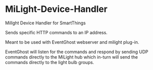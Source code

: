 # MiLight-Device-Handler
MilIght Device Handler for SmartThings

Sends specific HTTP commands to an IP address.  

Meant to be used with EventGhost webserver and milight plug-in.  

EventGhost will listen for the commands and respond by sending UDP commands directly to the MiLight hub which in-turn will send the commands directly to the light bulb groups.
